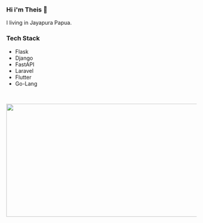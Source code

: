 ### Hi i'm Theis 👋
I living in Jayapura Papua. 

### Tech Stack
- Flask
- Django
- FastAPI
- Laravel
- Flutter
- Go-Lang
<br>
<p align="center">
  <img width="600" height="300" src="https://media.giphy.com/media/ZVik7pBtu9dNS/giphy.gif">
</p>

